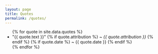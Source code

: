 ```yaml
---
layout: page
title: Quotes
permalink: /quotes/
---
```


<ul>
{% for quote in site.data.quotes %}
  <li>
      "{{ quote.text }}"
      {% if quote.attribution %}
        ~ <em>{{ quote.attribution }}</em>
      {% endif %}
      {% if quote.date %}
        ~ {{ quote.date }}
      {% endif %}
  </li>
{% endfor %}
</ul>